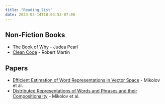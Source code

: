 ```yaml
---
title: "Reading_list"
date: 2023-03-14T18:03:53-07:00
---
```


## Non-Fiction Books
- [The Book of Why](https://www.amazon.com/Book-Why-Science-Cause-Effect/dp/046509760X) - Judea Pearl
- [Clean Code](https://www.amazon.com/Clean-Code-Handbook-Software-Craftsmanship/dp/0132350882) - Robert Martin

## Papers
- [Efficient Estimation of Word Representations in Vector Space](https://arxiv.org/abs/1301.3781) - Mikolov et al.
- [Distributed Representations of Words and Phrases and their Compositionality](https://proceedings.neurips.cc/paper/2013/file/9aa42b31882ec039965f3c4923ce901b-Paper.pdf) - Mikolov et al.
